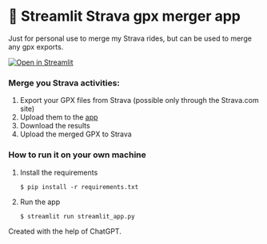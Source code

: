 # 🎈 Streamlit Strava gpx merger app

Just for personal use to merge my Strava rides, but can be used to merge any gpx exports.

[![Open in Streamlit](https://static.streamlit.io/badges/streamlit_badge_black_white.svg)](https://strava-merge-gpx.streamlit.app/)

### Merge you Strava activities:
1. Export your GPX files from Strava (possible only through the Strava.com site)
2. Upload them to the [app](https://strava-merge-gpx.streamlit.app/)
3. Download the results
4. Upload the merged GPX to Strava


### How to run it on your own machine

1. Install the requirements

   ```
   $ pip install -r requirements.txt
   ```

2. Run the app

   ```
   $ streamlit run streamlit_app.py
   ```

Created with the help of ChatGPT.
